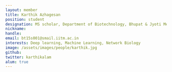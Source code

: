 ```yaml
---
layout: member
title: Karthik Azhagesan
position: student
designation: MS scholar, Department of Biotechnology, Bhupat & Jyoti Mehta School of Biosciences
nickname: 
handle: 
email: bt15s001@smail.iitm.ac.in
interests: Deep learning, Machine Learning, Network Biology
image: /assets/images/people/karthik.jpg
github: 
twitter: karthikalam
alum: true
---
```

